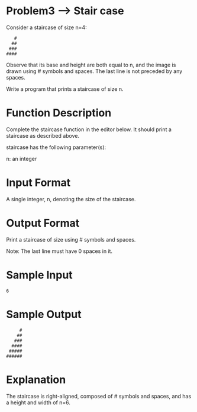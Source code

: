 # Problem3 --> Stair case
  Consider a staircase of size n=4:

       #
      ##
     ###
    ####
Observe that its base and height are both equal to n, and the image is drawn using # symbols and spaces. The last line is not preceded by any spaces.

Write a program that prints a staircase of size n.

# Function Description

  Complete the staircase function in the editor below. It should print a staircase as described above.

  staircase has the following parameter(s):

  n: an integer
# Input Format

  A single integer, n, denoting the size of the staircase.

# Output Format

  Print a staircase of size  using # symbols and spaces.

  Note: The last line must have 0 spaces in it.

# Sample Input
    6 
# Sample Output

         #
        ##
       ###
      ####
     #####
    ######
# Explanation

  The staircase is right-aligned, composed of # symbols and spaces, and has a height and width of n=6.
